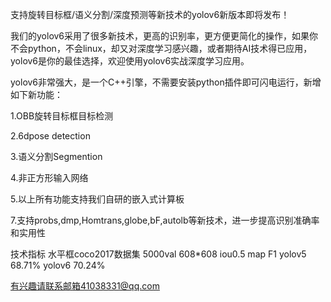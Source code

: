 支持旋转目标框/语义分割/深度预测等新技术的yolov6新版本即将发布！

我们的yolov6采用了很多新技术，更高的识别率，更方便更简化的操作，如果你不会python，不会linux，却又对深度学习感兴趣，或者期待AI技术得已应用，
yolov6是你的最佳选择，欢迎使用yolov6实战深度学习应用。

yolov6非常强大，是一个C++引擎，不需要安装python插件即可闪电运行，新增如下新功能：

1.OBB旋转目标框目标检测

2.6dpose detection

3.语义分割Segmention

4.非正方形输入网络

5.以上所有功能支持我们自研的嵌入式计算板

7.支持probs,dmp,Homtrans,globe,bF,autolb等新技术，进一步提高识别准确率和实用性

技术指标
水平框coco2017数据集 5000val
608*608 iou0.5 
         map         F1
yolov5  68.71%
yolov6  70.24%

有兴趣请联系邮箱41038331@qq.com
